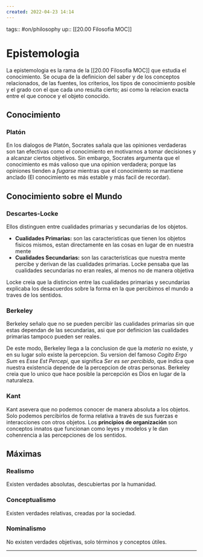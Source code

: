 ```yaml
---
created: 2022-04-23 14:14
---
```

tags:: #on/philosophy 
up:: [[20.00 Filosofia MOC]]
# Epistemologia
La epistemologia es la rama de la [[20.00 Filosofia MOC]] que estudia el conocimiento. Se ocupa de la definicion del saber y de los conceptos relacionados, de las fuentes, los criterios, los tipos de conocimiento posible y el grado con el que cada uno resulta cierto; asi como la relacion exacta entre el que conoce y el objeto conocido.

## Conocimiento
### Platón
En los dialogos de Platón, Socrates sañala que las opiniones verdaderas son tan efectivas como el conocimiento en motivarnos a tomar decisiones y a alcanzar ciertos objetivos. Sin embargo, Socrates argumenta que el conocimiento es más valioso que una opinion verdadera; porque las opiniones tienden a *fugarse* mientras que el conocimiento se mantiene anclado (El conocimiento es más estable y más facil de recordar).

## Conocimiento sobre el Mundo
### Descartes-Locke
Ellos distinguen entre cualidades primarias y secundarias de los objetos.

- **Cualidades Primarias:** son las caracteristicas que tienen los objetos fisicos mismos, estan directamente en las cosas en lugar de en nuestra mente
- **Cualidades Secundarias:** son las caracteristicas que nuestra mente percibe y derivan de las cualidades primarias. Locke pensaba que las cualidades secundarias no eran reales, al menos no de manera objetiva

Locke creia que la distincion entre las cualidades primarias y secundarias explicaba los desacuerdos sobre la forma en la que percibimos el mundo a traves de los sentidos.

### Berkeley
Berkeley señalo que no se pueden percibir las cualidades primarias sin que estas dependan de las secundarias, asi que por definicion las cualidades primarias tampoco pueden ser reales.

De este modo, Berkeley llega a la conclusion de que la *materia* no existe, y en su lugar solo existe la percepcion. Su version del famoso *Cogito Ergo Sum* es *Esse Est Percepi*, que significa *Ser es ser percibido*, que indica que nuestra existencia depende de la percepcion de otras personas. Berkeley creia que lo unico que hace posible la percepción es Dios en lugar de la naturaleza.

### Kant
Kant asevera que no podemos conocer de manera absoluta a los objetos. Solo podemos percibirlos de forma relativa a través de sus fuerzas e interacciones con otros objetos. Los **principios de organización** son conceptos innatos que funcionan como leyes y modelos y le dan cohenrencia a las percepciones de los sentidos.

## Máximas
### Realismo
Existen verdades absolutas, descubiertas por la humanidad.

### Conceptualismo
Existen verdades relativas, creadas por la sociedad.

### Nominalismo
No existen verdades objetivas, solo términos y conceptos útiles.
___
